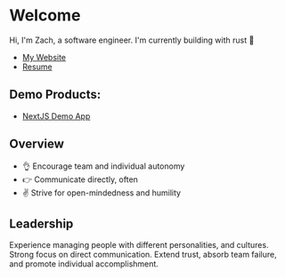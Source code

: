# Welcome

Hi, I'm Zach, a software engineer. I'm currently building with rust 🦀

- <a href="https://zachsblog.netlify.app/" target="_blank" rel="noopener noreferrer">My Website</a>
- <a href="https://ztbochanski.github.io/ztbochanski/" target="_blank" rel="noopener noreferrer">Resume</a>

## Demo Products:

- <a href="https://agw.vercel.app/" target="_blank" rel="noopener noreferrer">NextJS Demo App</a>

## Overview

- 👌 Encourage team and individual autonomy
- 👉 Communicate directly, often
- ✌️ Strive for open-mindedness and humility

## Leadership

Experience managing people with different personalities, and cultures. Strong focus on direct communication. Extend trust, absorb team failure, and promote individual accomplishment.
